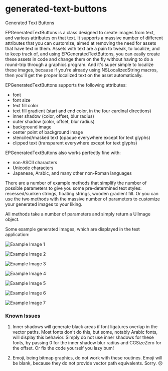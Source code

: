 generated-text-buttons
===================

Generated Text Buttons

EPGeneratedTextButtons is a class designed to create images from text, and various attributes on that text.  It supports a massive number of different attributes that you can customize, aimed at removing the need for assets that have text in them.  Assets with text are a pain to tweak, to localize, and to keep track of, and using EPGeneratedTextButtons, you can easily create these assets in code and change them on the fly without having to do a round-trip through a graphics program.  And it's super simple to localize these images, because if you're already using NSLocalizedString macros, then you'll get the proper localized text on the asset automatically.

EPGeneratedTextButtons supports the following attributes:

- font
- font size
- text fill color
- text fill gradient (start and end color, in the four cardinal directions)
- inner shadow (color, offset, blur radius)
- outer shadow (color, offset, blur radius)
- background image
- center point of background image
- stenciled/masked text (opaque everywhere except for text glyphs)
- clipped text (transparent everywhere except for text glyphs)

EPGeneratedTextButtons also works perfectly fine with:

- non-ASCII characters
- Unicode characters
- Japanese, Arabic, and many other non-Roman languages

There are a number of example methods that simplify the number of possible parameters to give you some pre-determined text styles: recessed/sunken strings, floating strings, wooden gradient fill.  Or you can use the two methods with the massive number of parameters to customize your generated images to your liking.

All methods take a number of parameters and simply return a UIImage object.

Some example generated images, which are displayed in the test application:

![Example Image 1](https://raw.github.com/simx/generated-text-buttons/master/image1.png "Example Image 1")

![Example Image 2](https://raw.github.com/simx/generated-text-buttons/master/image2.png "Example Image 2")

![Example Image 3](https://raw.github.com/simx/generated-text-buttons/master/image3.png "Example Image 3")

![Example Image 4](https://raw.github.com/simx/generated-text-buttons/master/image4.png "Example Image 4")

![Example Image 5](https://raw.github.com/simx/generated-text-buttons/master/image5.png "Example Image 5")

![Example Image 6](https://raw.github.com/simx/generated-text-buttons/master/image6.png "Example Image 6")

![Example Image 7](https://raw.github.com/simx/generated-text-buttons/master/image7.png "Example Image 7")

### Known Issues

1. Inner shadows will generate black areas if font ligatures overlap in the vector paths.  Most fonts don't do this, but some, notably Arabic fonts, will display this behavior.  Simply do not use inner shadows for these fonts, by passing 0 for the inner shadow blur radius and CGSizeZero for the offset.  Or fix the code yourself you lazy bum!

2. Emoji, being bitmap graphics, do not work with these routines.  Emoji will be blank, because they do not provide vector path equivalents.  Sorry. 😥